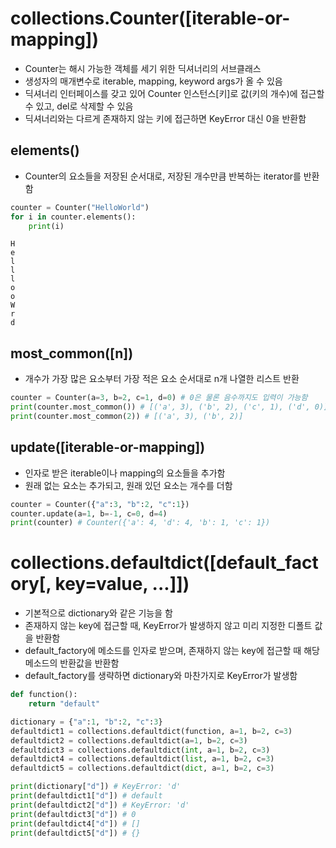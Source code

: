 # collections.Counter([iterable-or-mapping])
* Counter는 해시 가능한 객체를 세기 위한 딕셔너리의 서브클래스
* 생성자의 매개변수로 iterable, mapping, keyword args가 올 수 있음
* 딕셔너리 인터페이스를 갖고 있어 Counter 인스턴스[키]로 값(키의 개수)에 접근할 수 있고, del로 삭제할 수 있음
* 딕셔너리와는 다르게 존재하지 않는 키에 접근하면 KeyError 대신 0을 반환함

## elements()
* Counter의 요소들을 저장된 순서대로, 저장된 개수만큼 반복하는 iterator를 반환함
```python
counter = Counter("HelloWorld")
for i in counter.elements():
    print(i)
```
```
H
e
l
l
l
o
o
W
r
d
```

## most_common([n])
* 개수가 가장 많은 요소부터 가장 적은 요소 순서대로 n개 나열한 리스트 반환
```python
counter = Counter(a=3, b=2, c=1, d=0) # 0은 물론 음수까지도 입력이 가능함
print(counter.most_common()) # [('a', 3), ('b', 2), ('c', 1), ('d', 0)]
print(counter.most_common(2)) # [('a', 3), ('b', 2)]
```

## update([iterable-or-mapping])
* 인자로 받은 iterable이나 mapping의 요소들을 추가함
* 원래 없는 요소는 추가되고, 원래 있던 요소는 개수를 더함
```python
counter = Counter({"a":3, "b":2, "c":1})
counter.update(a=1, b=-1, c=0, d=4)
print(counter) # Counter({'a': 4, 'd': 4, 'b': 1, 'c': 1})
```

# collections.defaultdict([default_factory[, key=value, ...]])
* 기본적으로 dictionary와 같은 기능을 함
* 존재하지 않는 key에 접근할 때, KeyError가 발생하지 않고 미리 지정한 디폴트 값을 반환함
* default_factory에 메소드를 인자로 받으며, 존재하지 않는 key에 접근할 때 해당 메소드의 반환값을 반환함
* default_factory를 생략하면 dictionary와 마찬가지로 KeyError가 발생함

```python
def function():
    return "default"

dictionary = {"a":1, "b":2, "c":3}
defaultdict1 = collections.defaultdict(function, a=1, b=2, c=3)
defaultdict2 = collections.defaultdict(a=1, b=2, c=3)
defaultdict3 = collections.defaultdict(int, a=1, b=2, c=3)
defaultdict4 = collections.defaultdict(list, a=1, b=2, c=3)
defaultdict5 = collections.defaultdict(dict, a=1, b=2, c=3)

print(dictionary["d"]) # KeyError: 'd'
print(defaultdict1["d"]) # default
print(defaultdict2["d"]) # KeyError: 'd'
print(defaultdict3["d"]) # 0
print(defaultdict4["d"]) # []
print(defaultdict5["d"]) # {}
```
